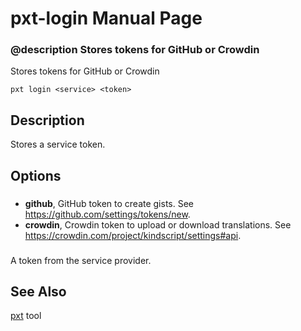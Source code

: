 # pxt-login Manual Page

### @description Stores tokens for GitHub or Crowdin

Stores tokens for GitHub or Crowdin

```
pxt login <service> <token>
```

## Description

Stores a service token.

## Options

### <service>

* **github**, GitHub token to create gists. See https://github.com/settings/tokens/new.
* **crowdin**, Crowdin token to upload or download translations. See https://crowdin.com/project/kindscript/settings#api.

### <token>

A token from the service provider.

## See Also

[pxt](/cli) tool
